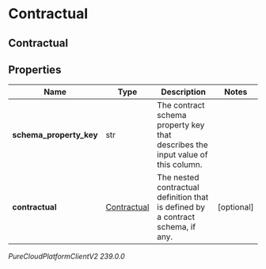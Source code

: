 # Contractual

## Contractual

## Properties

|Name | Type | Description | Notes|
|------------ | ------------- | ------------- | -------------|
| **schema_property_key** | str | The contract schema property key that describes the input value of this column. | |
| **contractual** | [Contractual](Contractual) | The nested contractual definition that is defined by a contract schema, if any. | [optional] |



_PureCloudPlatformClientV2 239.0.0_
